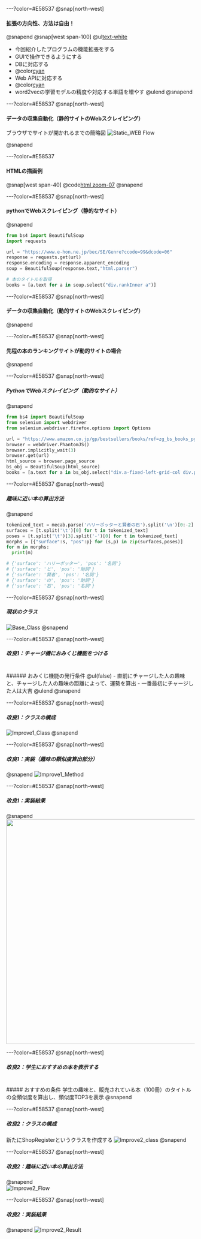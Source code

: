 ---?color=#E58537
@snap[north-west]
#### **拡張の方向性、方法は自由！**
@snapend
@snap[west span-100]
@ul[text-white](false)
- 今回紹介したプログラムの機能拡張をする
- GUIで操作できるようにする
- DBに対応する
- @color[cyan](***データの取得方法を工夫する（Webスクレイピング）***)
- Web APIに対応する
- @color[cyan](***形態素解析を用いた自然言語処理***)
- word2vecの学習モデルの精度や対応する単語を増やす
@ulend
@snapend

---?color=#E58537
@snap[north-west]
#### **データの収集自動化（静的サイトのWebスクレイピング）**
ブラウザでサイトが開かれるまでの簡略図
![Static_WEB Flow](assets/img/static_website_flow.png)

@snapend

---?color=#E58537
#### **HTMLの描画例**
@snap[west span-40]
@code[html zoom-07](hoge.html)
@snapend

---?color=#E58537
@snap[north-west]
#### **pythonでWebスクレイピング（静的なサイト）**
@snapend
```python
from bs4 import BeautifulSoup
import requests

url = "https://www.e-hon.ne.jp/bec/SE/Genre?ccode=99&dcode=06"
response = requests.get(url)
response.encoding = response.apparent_encoding
soup = BeautifulSoup(response.text,"html.parser")

# 本のタイトルを取得
books = [a.text for a in soup.select("div.rankInner a")]
```
---?color=#E58537
@snap[north-west]
#### **データの収集自動化（動的サイトのWebスクレイピング）**
@snapend

---?color=#E58537
@snap[north-west]
#### **先程の本のランキングサイトが動的サイトの場合**
@snapend

---?color=#E58537
@snap[north-west]
##### **PythonでWebスクレイピング（動的なサイト）**
@snapend
```python
from bs4 import BeautifulSoup
from selenium import webdriver
from selenium.webdriver.firefox.options import Options

url = "https://www.amazon.co.jp/gp/bestsellers/books/ref=zg_bs_books_pg_1?ie=UTF8&pg=1"
browser = webdriver.PhantomJS()
browser.implicitly_wait(3)
browser.get(url)
html_source = browser.page_source
bs_obj = BeautifulSoup(html_source)
books = [a.text for a in bs_obj.select("div.a-fixed-left-grid-col div.p13n-sc-truncated")]
```

---?color=#E58537
@snap[north-west]
##### **趣味に近い本の算出方法**
@snapend
```python
tokenized_text = mecab.parse('ハリーポッターと賢者の石').split('\n')[0:-2]
surfaces = [t.split('\t')[0] for t in tokenized_text]
poses = [t.split('\t')[3].split('-')[0] for t in tokenized_text]
morphs = [{"surface":s, "pos":p} for (s,p) in zip(surfaces,poses)]
for m in morphs:
  print(m)

# {'surface': 'ハリーポッター', 'pos': '名詞'}
# {'surface': 'と', 'pos': '助詞'}
# {'surface': '賢者', 'pos': '名詞'}
# {'surface': 'の', 'pos': '助詞'}
# {'surface': '石', 'pos': '名詞'}
```
---?color=#E58537
@snap[north-west]
##### **現状のクラス**
![Base_Class](assets/img/base.png)
@snapend

---?color=#E58537
@snap[north-west]
##### **改良1：チャージ機におみくじ機能をつける**
<br>
###### おみくじ機能の発行条件
@ul(false)
- 直前にチャージした人の趣味と、チャージした人の趣味の距離によって、運勢を算出
- 一番最初にチャージした人は大吉
@ulend
@snapend

---?color=#E58537
@snap[north-west]
##### **改良1：クラスの構成**
![Improve1_Class](assets/img/improve1.png)
@snapend

---?color=#E58537
@snap[north-west]
##### **改良1：実装（趣味の類似度算出部分）**
@snapend
![Improve1_Method](assets/img/improve1_method.png)

---?color=#E58537
@snap[north-west]
##### **改良1：実装結果**
@snapend
<img src="assets/img/improve1_result.png" width="600">

---?color=#E58537
@snap[north-west]
##### **改良2：学生におすすめの本を表示する**
<br>
##### おすすめの条件
学生の趣味と、販売されている本（100冊）のタイトルの全類似度を算出し、類似度TOP3を表示
@snapend

---?color=#E58537
@snap[north-west]
##### **改良2：クラスの構成**
新たにShopRegisterというクラスを作成する
![Improve2_class](assets/img/improve2.png)
@snapend

---?color=#E58537
@snap[north-west]
##### **改良2：趣味に近い本の算出方法**
@snapend
<br>
![Improve2_Flow](assets/img/improve2_flow.png)

---?color=#E58537
@snap[north-west]
##### **改良2：実装結果**
@snapend
![Improve2_Result](assets/img/improve2_result.png)

